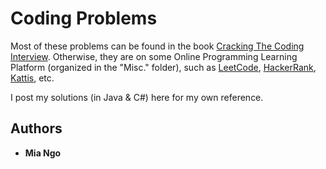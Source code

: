 # Coding Problems

Most of these problems can be found in the book [Cracking The Coding Interview](http://www.crackingthecodinginterview.com/). Otherwise, they are on some Online Programming Learning Platform (organized in the "Misc." folder), such as [LeetCode](https://leetcode.com/), [HackerRank](https://www.hackerrank.com/), [Kattis](https://open.kattis.com/problems), etc.

I post my solutions (in Java & C#) here for my own reference.

## Authors

* **Mia Ngo**


